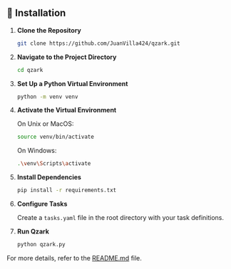 ## 🔨 Installation

1. **Clone the Repository**

   ```bash
   git clone https://github.com/JuanVilla424/qzark.git
   ```

2. **Navigate to the Project Directory**

   ```bash
   cd qzark
   ```

3. **Set Up a Python Virtual Environment**

   ```bash
   python -m venv venv
   ```

4. **Activate the Virtual Environment**

   On Unix or MacOS:

   ```bash
   source venv/bin/activate
   ```

   On Windows:

   ```bash
   .\venv\Scripts\activate
   ```

5. **Install Dependencies**

   ```bash
   pip install -r requirements.txt
   ```

6. **Configure Tasks**

   Create a `tasks.yaml` file in the root directory with your task definitions.

7. **Run Qzark**

   ```bash
   python qzark.py
   ```

For more details, refer to the [README.md](README.md) file.
